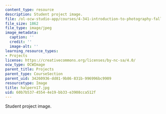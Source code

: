 ```yaml
---
content_type: resource
description: Student project image.
file: /ol-ocw-studio-app/courses/4-341-introduction-to-photography-fall-2002/60b7b53745544e19bb33e3908cca512f_halpern17.jpg
file_size: 1862
file_type: image/jpeg
image_metadata:
  caption: ''
  credit: ''
  image-alt: ''
learning_resource_types:
- Projects
license: https://creativecommons.org/licenses/by-nc-sa/4.0/
ocw_type: OCWImage
parent_title: Projects
parent_type: CourseSection
parent_uid: 34260936-dd81-9b86-831b-996996bc9909
resourcetype: Image
title: halpern17.jpg
uid: 60b7b537-4554-4e19-bb33-e3908cca512f
---
```

Student project image.